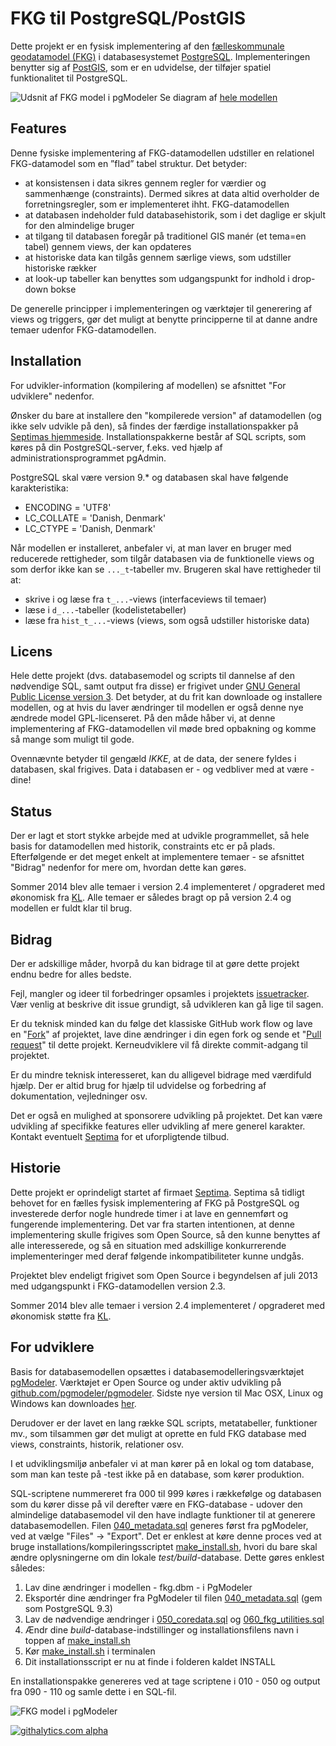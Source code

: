 FKG til PostgreSQL/PostGIS
==============
Dette projekt er en fysisk implementering af den [fælleskommunale geodatamodel (FKG)](http://www.kl.dk/Fagomrader/Teknik-og-miljo/Digital-forvaltning/Projekter-under-den-falleskommunale-strategi/Geodata/)
i databasesystemet [PostgreSQL](http://www.postgresql.org/). Implementeringen benytter sig af [PostGIS](http://postgis.net/), som er en udvidelse, der tilføjer spatiel funktionalitet til PostgreSQL.

![Udsnit af FKG model i pgModeler](http://OpenFKG.github.io/fkg-postgresql/img/dataModel_cut_2_4.png "Udsnit af modellen i modelleringsværktøjet pgModeler")
Se diagram af [hele modellen](http://OpenFKG.github.io/fkg-postgresql/img/dataModel_2_4.png "Se diagram af modellen i modelleringsværktøjet pgModeler")

Features
-------------
Denne fysiske implementering af FKG-datamodellen udstiller en relationel FKG-datamodel som en ”flad” tabel struktur. Det betyder:
* at konsistensen i data sikres gennem regler for værdier og sammenhænge (constraints). Dermed sikres at data altid overholder de forretningsregler, som er implementeret ihht. FKG-datamodellen
* at databasen indeholder fuld databasehistorik, som i det daglige er skjult for den almindelige bruger
* at tilgang til databasen foregår på traditionel GIS manér (et tema=en tabel) gennem views, der kan opdateres
* at historiske data kan tilgås gennem særlige views, som udstiller historiske rækker
* at look-up tabeller kan benyttes som udgangspunkt for indhold i drop-down bokse

De generelle principper i implementeringen og værktøjer til generering af views og triggers, gør det muligt at benytte principperne til at danne andre temaer udenfor FKG-datamodellen.

Installation
-------------
For udvikler-information (kompilering af modellen) se afsnittet "For udviklere" nedenfor. 

Ønsker du bare at installere den "kompilerede version" af datamodellen (og ikke selv udvikle på den), så findes der færdige installationspakker på [Septimas hjemmeside](http://septima.dk/openfkgdownload). Installationspakkerne består af SQL scripts, som køres på din PostgreSQL-server, f.eks. ved hjælp af administrationsprogrammet pgAdmin.

PostgreSQL skal være version 9.* og databasen skal have følgende karakteristika:
* ENCODING = 'UTF8'
* LC_COLLATE = 'Danish, Denmark'
* LC_CTYPE = 'Danish, Denmark'

Når modellen er installeret, anbefaler vi, at man laver en bruger med reducerede rettigheder, som tilgår databasen via de funktionelle views og som derfor ikke kan se `..._t`-tabeller mv.
Brugeren skal have rettigheder til at:
* skrive i og læse fra `t_...`-views (interfaceviews til temaer)
* læse i `d_...`-tabeller (kodelistetabeller)
* læse fra `hist_t_...`-views (views, som også udstiller historiske data)

Licens
-------------
Hele dette projekt (dvs. databasemodel og scripts til dannelse af den nødvendige SQL, samt output fra disse) er frigivet under [GNU General Public License version 3](http://opensource.org/licenses/GPL-3.0). Det betyder, at du frit kan downloade og installere modellen, og at hvis du laver ændringer til modellen er også denne nye ændrede model GPL-licenseret. På den måde håber vi, at denne implementering af FKG-datamodellen vil møde bred opbakning og komme så mange som muligt til gode.

Ovennævnte betyder til gengæld *IKKE*, at de data, der senere fyldes i databasen, skal frigives. Data i databasen er - og vedbliver med at være - dine!


Status
-------------
Der er lagt et stort stykke arbejde med at udvikle programmellet, så hele basis for datamodellen med historik, constraints etc er på plads. Efterfølgende er det meget enkelt at implementere temaer - se afsnittet "Bidrag" nedenfor for mere om, hvordan dette kan gøres.

Sommer 2014 blev alle temaer i version 2.4 implementeret / opgraderet med økonomisk fra [KL](http://kl.dk). Alle temaer er således bragt op på version 2.4 og modellen er fuldt klar til brug.

Bidrag
------------
Der er adskillige måder, hvorpå du kan bidrage til at gøre dette projekt endnu bedre for alles bedste.

Fejl, mangler og ideer til forbedringer opsamles i projektets [issuetracker](../../issues). Vær venlig at beskrive dit issue grundigt, så udvikleren kan gå lige til sagen.

Er du teknisk minded kan du følge det klassiske GitHub work flow og lave en "[Fork](https://help.github.com/articles/fork-a-repo)" af projektet, lave dine ændringer i din egen fork og sende et "[Pull request](https://help.github.com/articles/using-pull-requests)" til dette projekt. Kerneudviklere vil få direkte commit-adgang til projektet.

Er du mindre teknisk interesseret, kan du alligevel bidrage med værdifuld hjælp. Der er altid brug for hjælp til udvidelse og forbedring af dokumentation, vejledninger osv.

Det er også en mulighed at sponsorere udvikling på projektet. Det kan være udvikling af specifikke features eller udvikling af mere generel karakter. Kontakt eventuelt [Septima](http://www.septima.dk) for et uforpligtende tilbud.

Historie
-----------
Dette projekt er oprindeligt startet af firmaet [Septima](http://www.septima.dk). Septima så tidligt behovet for en fælles fysisk implementering af FKG på PostgreSQL og investerede derfor nogle hundrede timer i at lave en gennemført og fungerende implementering. Det var fra starten intentionen, at denne implementering skulle frigives som Open Source, så den kunne benyttes af alle interesserede, og så en situation med adskillige konkurrerende implementeringer med deraf følgende inkompatibiliteter kunne undgås.

Projektet blev endeligt frigivet som Open Source i begyndelsen af juli 2013 med udgangspunkt i FKG-datamodellen version 2.3.

Sommer 2014 blev alle temaer i version 2.4 implementeret / opgraderet med økonomisk støtte fra [KL](http://kl.dk).

For udviklere
-----------
Basis for databasemodellen opsættes i databasemodelleringsværktøjet [pgModeler](http://www.pgmodeler.com.br/). Værktøjet er Open Source og under aktiv udvikling på [github.com/pgmodeler/pgmodeler](https://github.com/pgmodeler/pgmodeler). Sidste nye version til Mac OSX, Linux og Windows kan downloades [her](http://www.pgmodeler.com.br/).

Derudover er der lavet en lang række SQL scripts, metatabeller, funktioner mv., som tilsammen gør det muligt at oprette en fuld FKG database med views, constraints, historik, relationer osv. 

I et udviklingsmiljø anbefaler vi at man kører på en lokal og tom database, som man kan teste på -test ikke på en database, som kører produktion.

SQL-scriptene nummereret fra 000 til 999 køres i rækkefølge og databasen som du kører disse på vil derefter være en FKG-database - udover den almindelige databasemodel vil den have indlagte funktioner til at generere databasemodellen. Filen [040_metadata.sql](src/040_metadata.sql) generes først fra pgModeler, ved at vælge "Files" -> "Export".
Det er enklest at køre denne proces ved at bruge installations/kompileringsscriptet [make_install.sh](src/make_install.sh), hvori du bare skal ændre oplysningerne om din lokale *test/build*-database. 
Dette gøres enklest således:

1. Lav dine ændringer i modellen - fkg.dbm - i PgModeler
2. Eksportér dine ændringer fra PgModeler til filen [040_metadata.sql](src/040_metadata.sql)  (gem som PostgreSQL 9.3)
3. Lav de nødvendige ændringer i [050_coredata.sql](src/050_coredata.sql) og [060_fkg_utilities.sql](src/060_fkg_utilities.sql)
4. Ændr dine *build*-database-indstillinger og installationsfilens navn i toppen af [make_install.sh](src/make_install.sh)
5. Kør [make_install.sh](src/make_install.sh) i terminalen 
6. Dit installationsscript er nu at finde i folderen kaldet INSTALL

En installationspakke genereres ved at tage scriptene i 010 - 050 og output fra 090 - 110 og samle dette i en SQL-fil.

![FKG model i pgModeler](http://OpenFKG.github.io/fkg-postgresql/img/FKG-DM-screenshot.png "Udsnit af modellen i modelleringsværktøjet pgModeler")

[![githalytics.com alpha](https://cruel-carlota.pagodabox.com/c99dca67ff866dbe6e8964424477deca "githalytics.com")](http://githalytics.com/OpenFKG/fkg-postgresql)
